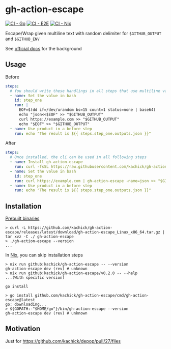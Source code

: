 # gh-action-escape

[![CI - Go](https://github.com/kachick/gh-action-escape/actions/workflows/ci-go.yml/badge.svg?branch=main)](https://github.com/kachick/gh-action-escape/actions/workflows/ci-go.yml?query=event%3Apush++)
[![CI - E2E](https://github.com/kachick/gh-action-escape/actions/workflows/ci-e2e.yml/badge.svg)](https://github.com/kachick/gh-action-escape/actions/workflows/ci-e2e.yml)
[![CI - Nix](https://github.com/kachick/gh-action-escape/actions/workflows/ci-nix.yml/badge.svg?branch=main)](https://github.com/kachick/gh-action-escape/actions/workflows/ci-nix.yml?query=branch%3Amain+)

Escape/Wrap given multiline text with random delimiter for `$GITHUB_OUTPUT` and `$GITHUB_ENV`

See [official docs](https://docs.github.com/en/actions/using-workflows/workflow-commands-for-github-actions#example-of-a-multiline-string) for the background

## Usage

Before

```yaml
steps:
  # You should write these handlings in all steps that use multiline value with GITHUB_OUTPUT and/or GITHUB_ENV
  - name: Set the value in bash
    id: step_one
    run: |
      EOF=$(dd if=/dev/urandom bs=15 count=1 status=none | base64)
      echo "json<<$EOF" >> "$GITHUB_OUTPUT"
      curl https://example.com >> "$GITHUB_OUTPUT"
      echo "$EOF" >> "$GITHUB_OUTPUT"
  - name: Use product in a before step
    run: echo "The result is ${{ steps.step_one.outputs.json }}"
```

After

```yaml
steps:
  # Once installed, the cli can be used in all following steps
  - name: Install gh-action-escape
    run: curl -fsSL https://raw.githubusercontent.com/kachick/gh-action-escape/main/scripts/install-in-github-action.sh | sh -s v0.2.0
  - name: Set the value in bash
    id: step_one
    run: curl https://example.com | gh-action-escape -name=json >> "$GITHUB_OUTPUT"
  - name: Use product in a before step
    run: echo "The result is ${{ steps.step_one.outputs.json }}"
```

## Installation

[Prebuilt binaries](https://github.com/kachick/gh-action-escape/releases)

```console
> curl -L https://github.com/kachick/gh-action-escape/releases/latest/download/gh-action-escape_Linux_x86_64.tar.gz | tar xvz -C ./ gh-action-escape
> ./gh-action-escape --version
...
```

In [Nix](https://nixos.org/), you can skip installation steps

```console
> nix run github:kachick/gh-action-escape -- --version
gh-action-escape dev (rev) # unknown
> nix run github:kachick/gh-action-escape/v0.2.0 -- --help
...(With specific version)
```

`go install`

```console
> go install github.com/kachick/gh-action-escape/cmd/gh-action-escape@latest
go: downloading...
> ${GOPATH:-"$HOME/go"}/bin/gh-action-escape --version
gh-action-escape dev (rev) # unknown
```

## Motivation

Just for <https://github.com/kachick/depop/pull/27/files>

